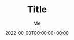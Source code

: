---
title: "Title"
date: 2022-00-00T00:00:00+00:00
tags: ["日本語"]
categories: ["tech"]
author: "Me"
cover:
    image: "images/image"
    alt: "<alt text>"
    caption: "<text>"
editPost:
    URL: "https://github.com/aibazhang/blog/tree/master/content"
    Text: "Suggest Changes"
    appendFilePath: true
---